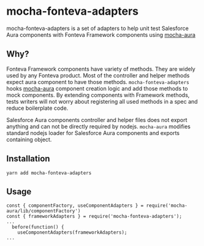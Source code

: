 # mocha-fonteva-adapters

mocha-fonteva-adapters is a set of adapters to help unit test Salesforce Aura components with Fonteva Framework components using [mocha-aura](https://www.npmjs.com/package/mocha-aura)

## Why?
Fonteva Framework components have variety of methods. They are widely used by any Fonteva product. Most of the controller and helper methods expect aura component to have those methods. `mocha-fonteva-adapters` hooks [mocha-aura](https://www.npmjs.com/package/mocha-aura) component creation logic and add those methods to mock components.
By extending components with Framework methods, tests writers will not worry about registering all used methods in a spec and reduce boilerplate code.


Salesforce Aura components controller and helper files does not export anything and can not be directly required by nodejs. `mocha-aura` modifies standard nodejs loader for Salesforce Aura components and exports containing object.

## Installation

```
yarn add mocha-fonteva-adapters
```

## Usage

```
const { componentFactory, useComponentAdapters } = require('mocha-aura/lib/componentFactory')
const { frameworkAdapters } = require('mocha-fonteva-adapters');
...
  before(function() {
    useComponentAdapters(frameworkAdapters);
...
```

